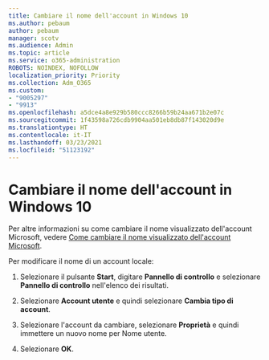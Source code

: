 ```yaml
---
title: Cambiare il nome dell'account in Windows 10
ms.author: pebaum
author: pebaum
manager: scotv
ms.audience: Admin
ms.topic: article
ms.service: o365-administration
ROBOTS: NOINDEX, NOFOLLOW
localization_priority: Priority
ms.collection: Adm_O365
ms.custom:
- "9005297"
- "9913"
ms.openlocfilehash: a5dce4a8e929b580ccc8266b59b24aa671b2e07c
ms.sourcegitcommit: 1f43598a726cdb9904aa501eb8db87f143020d9e
ms.translationtype: HT
ms.contentlocale: it-IT
ms.lasthandoff: 03/23/2021
ms.locfileid: "51123192"
---
```

# <a name="change-account-name-in-windows-10"></a>Cambiare il nome dell'account in Windows 10

Per altre informazioni su come cambiare il nome visualizzato dell'account Microsoft, vedere [Come cambiare il nome visualizzato dell'account Microsoft](https://support.microsoft.com/account-billing/how-to-change-your-microsoft-account-display-name-917b1d70-5915-d04e-243a-a618f96ef1d5).

Per modificare il nome di un account locale:

1. Selezionare il pulsante **Start**, digitare **Pannello di controllo** e selezionare **Pannello di controllo** nell'elenco dei risultati.

1. Selezionare **Account utente** e quindi selezionare **Cambia tipo di account**.

1. Selezionare l'account da cambiare, selezionare **Proprietà** e quindi immettere un nuovo nome per Nome utente.

1. Selezionare **OK**.
